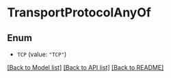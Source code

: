 # TransportProtocolAnyOf

## Enum


* `TCP` (value: `"TCP"`)


[[Back to Model list]](../README.md#documentation-for-models) [[Back to API list]](../README.md#documentation-for-api-endpoints) [[Back to README]](../README.md)


